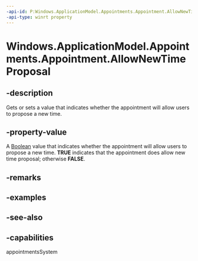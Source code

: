 ```yaml
---
-api-id: P:Windows.ApplicationModel.Appointments.Appointment.AllowNewTimeProposal
-api-type: winrt property
---
```


<!-- Property syntax
public bool AllowNewTimeProposal { get;  set; }
-->

# Windows.ApplicationModel.Appointments.Appointment.AllowNewTimeProposal

## -description
Gets or sets a value that indicates whether the appointment will allow users to propose a new time.

## -property-value
A [Boolean](https://docs.microsoft.com/dotnet/api/system.boolean?redirectedfrom=MSDN) value that indicates whether the appointment will allow users to propose a new time. **TRUE** indicates that the appointment does allow new time proposal; otherwise **FALSE**.

## -remarks

## -examples

## -see-also

## -capabilities
appointmentsSystem
